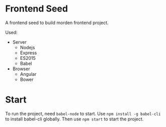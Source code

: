 # Frontend Seed

A frontend seed to build morden frontend project.

Used:
+ Server
    * Nodejs
    * Express
    * ES2015
    * Babel
+ Browser
    * Angular
    * Bower

# Start

To run the project, need <code>babel-node</code> to start. Use <code>npm install -g babel-cli</code> to install babel-cli globally. Then use <code>npm start</code> to start the project.
